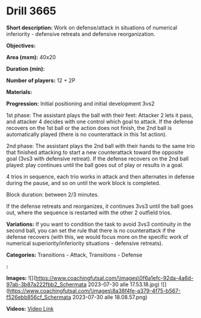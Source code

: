 # Drill 3665

**Short description:**
Work on defense/attack in situations of numerical inferiority - defensive retreats and defensive reorganization.

**Objectives:**


**Area (mxm):**
40x20

**Duration (min):**


**Number of players:**
12 + 2P

**Materials:**


**Progression:**
Initial positioning and initial development 3vs2

1st phase: The assistant plays the ball with their feet: Attacker 2 lets it pass, and attacker 4 decides with one control which goal to attack. If the defense recovers on the 1st ball or the action does not finish, the 2nd ball is automatically played (there is no counterattack in this 1st action).

2nd phase: The assistant plays the 2nd ball with their hands to the same trio that finished attacking to start a new counterattack toward the opposite goal (3vs3 with defensive retreat). If the defense recovers on the 2nd ball played: play continues until the ball goes out of play or results in a goal.

4 trios in sequence, each trio works in attack and then alternates in defense during the pause, and so on until the work block is completed.

Block duration: between 2/3 minutes.

If the defense retreats and reorganizes, it continues 3vs3 until the ball goes out, where the sequence is restarted with the other 2 outfield trios.

**Variations:**
If you want to condition the task to avoid 3vs3 continuity in the second ball, you can set the rule that there is no counterattack if the defense recovers (with this, we would focus more on the specific work of numerical superiority/inferiority situations - defensive retreats).

**Categories:**
Transitions - Attack, Transitions - Defense

**:**


**Images:**
![](https://www.coachingfutsal.com/\images\0f6a1efc-92da-4a6d-97ab-3b87a222fbb2_Schermata 2023-07-30 alle 17.53.18.jpg)
![](https://www.coachingfutsal.com/\images\8a38f4fe-a379-4f75-b567-f526ebb856cf_Schermata 2023-07-30 alle 18.08.57.png)

**Videos:**
[Video Link](https://www.youtube.com/embed/sP41uTI7e0o)

